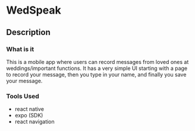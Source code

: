 # WedSpeak

## Description

### What is it

This is a mobile app where users can record messages from loved ones at weddings/important functions. It has a very simple UI starting with a page to record your message, then you type in your name, and finally you save your message.

### Tools Used

- react native
- expo (SDK)
- react navigation
